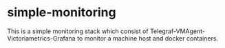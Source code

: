 # simple-monitoring
This is a simple monitoring stack which consist of Telegraf-VMAgent-Victoriametrics-Grafana to monitor a machine host and docker containers.
